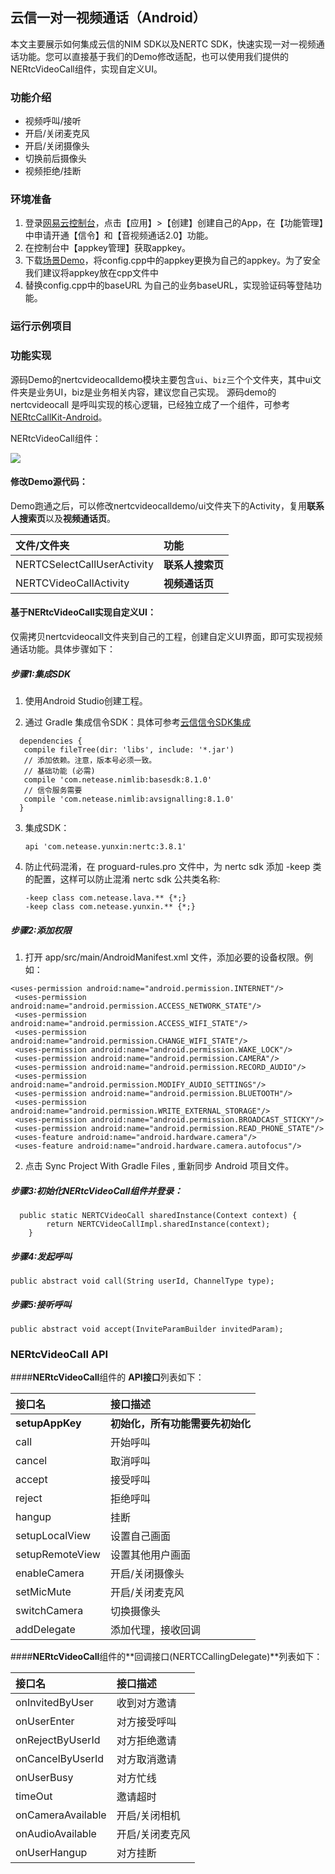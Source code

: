 ## 云信一对一视频通话（Android）

本文主要展示如何集成云信的NIM SDK以及NERTC SDK，快速实现一对一视频通话功能。您可以直接基于我们的Demo修改适配，也可以使用我们提供的NERtcVideoCall组件，实现自定义UI。

### <span id="功能介绍">功能介绍</span>

- 视频呼叫/接听
- 开启/关闭麦克风
- 开启/关闭摄像头
- 切换前后摄像头
- 视频拒绝/挂断

### <span id="环境准备">环境准备</span>

1. 登录[网易云控制台](https://app.yunxin.163.com/index?clueFrom=nim&from=nim#/)，点击【应用】>【创建】创建自己的App，在【功能管理】中申请开通【信令】和【音视频通话2.0】功能。
2. 在控制台中【appkey管理】获取appkey。
3. 下载[场景Demo](https://github.com/netease-im/NEVideoCall-1to1/tree/develop/NLiteAVDemo-Android-Java)，将config.cpp中的appkey更换为自己的appkey。为了安全我们建议将appkey放在cpp文件中
4. 替换config.cpp中的baseURL 为自己的业务baseURL，实现验证码等登陆功能。

### <span id="运行示例项目">运行示例项目</span>


### <span id="功能实现">功能实现</span>
源码Demo的nertcvideocalldemo模块主要包含`ui`、`biz`三个个文件夹，其中ui文件夹是业务UI，biz是业务相关内容，建议您自己实现。
源码demo的nertcvideocall 是呼叫实现的核心逻辑，已经独立成了一个组件，可参考[NERtcCallKit-Android](https://github.com/netease-im/NERtcCallKit-Android)。

NERtcVideoCall组件：

   ![](https://yx-web-nosdn.netease.im/quickhtml%2Fassets%2Fyunxin%2Fdefault%2FIOS%E5%9C%BA%E6%99%AF%E5%AE%9E%E8%B7%B5%20%E9%99%84%E5%9B%BE.png)

#### 修改Demo源代码：

Demo跑通之后，可以修改nertcvideocalldemo/ui文件夹下的Activity，复用**联系人搜索页**以及**视频通话页**。

|         文件/文件夹         |                   功能                   |
| :------------------------- | :-------------------------------------- |
| NERTCSelectCallUserActivity |             **联系人搜索页**             |
|    NERTCVideoCallActivity   |              **视频通话页**              |

#### 基于NERtcVideoCall实现自定义UI：

仅需拷贝nertcvideocall文件夹到自己的工程，创建自定义UI界面，即可实现视频通话功能。具体步骤如下：

##### 步骤1:集成SDK

1. 使用Android Studio创建工程。

2. 通过 Gradle 集成信令SDK：具体可参考[云信信令SDK集成](https://dev.yunxin.163.com/docs/product/%E4%BF%A1%E4%BB%A4/SDK%E5%BC%80%E5%8F%91%E9%9B%86%E6%88%90/Android%E5%BC%80%E5%8F%91%E9%9B%86%E6%88%90/%E9%9B%86%E6%88%90%E6%96%B9%E5%BC%8F)

 ```
   dependencies {
    compile fileTree(dir: 'libs', include: '*.jar')
    // 添加依赖。注意，版本号必须一致。
    // 基础功能 (必需)
    compile 'com.netease.nimlib:basesdk:8.1.0'
    // 信令服务需要
    compile 'com.netease.nimlib:avsignalling:8.1.0'
   }
```

3. 集成SDK：

   ```
   api 'com.netease.yunxin:nertc:3.8.1'
   ```

4. 防止代码混淆，在 proguard-rules.pro 文件中，为 nertc sdk 添加 -keep 类的配置，这样可以防止混淆 nertc sdk 公共类名称:

   ```
   -keep class com.netease.lava.** {*;}
   -keep class com.netease.yunxin.** {*;}
   ```

##### 步骤2:添加权限

1. 打开 app/src/main/AndroidManifest.xml 文件，添加必要的设备权限。例如：

```
<uses-permission android:name="android.permission.INTERNET"/>
 <uses-permission android:name="android.permission.ACCESS_NETWORK_STATE"/>
 <uses-permission android:name="android.permission.ACCESS_WIFI_STATE"/>
 <uses-permission android:name="android.permission.CHANGE_WIFI_STATE"/>
 <uses-permission android:name="android.permission.WAKE_LOCK"/>
 <uses-permission android:name="android.permission.CAMERA"/>
 <uses-permission android:name="android.permission.RECORD_AUDIO"/>
 <uses-permission android:name="android.permission.MODIFY_AUDIO_SETTINGS"/>
 <uses-permission android:name="android.permission.BLUETOOTH"/>
 <uses-permission android:name="android.permission.WRITE_EXTERNAL_STORAGE"/>
 <uses-permission android:name="android.permission.BROADCAST_STICKY"/>
 <uses-permission android:name="android.permission.READ_PHONE_STATE"/>
 <uses-feature android:name="android.hardware.camera"/>
 <uses-feature android:name="android.hardware.camera.autofocus"/>
```
2. 点击 Sync Project With Gradle Files , 重新同步 Android 项目文件。

##### 步骤3:初始化NERtcVideoCall组件并登录：

```
  public static NERTCVideoCall sharedInstance(Context context) {
        return NERTCVideoCallImpl.sharedInstance(context);
    }
```

##### 步骤4:发起呼叫

```
public abstract void call(String userId, ChannelType type);
```

##### 步骤5:接听呼叫

```
public abstract void accept(InviteParamBuilder invitedParam);
```

### NERtcVideoCall API

####**NERtcVideoCall**组件的 **API接口**列表如下：

| **接口名**      | **接口描述**             |
| :---------------- | :---------------------------------------- |
| **setupAppKey**      | **初始化，所有功能需要先初始化**           |
| call             | 开始呼叫                                 |
| cancel           | 取消呼叫                                 |
| accept           | 接受呼叫                                 |
| reject           | 拒绝呼叫                                 |
| hangup           | 挂断                                     |
| setupLocalView   | 设置自己画面                             |
| setupRemoteView  | 设置其他用户画面                         |
| enableCamera     | 开启/关闭摄像头                          |
| setMicMute       | 开启/关闭麦克风                          |
| switchCamera     | 切换摄像头                               |
| addDelegate      | 添加代理，接收回调                       |

####**NERtcVideoCall**组件的**回调接口(NERTCCallingDelegate)**列表如下：

| **接口名**      | **接口描述**             |
| :----------------- | :--------------- |
| onInvitedByUser   | 收到对方邀请    |
| onUserEnter       | 对方接受呼叫    |
| onRejectByUserId  | 对方拒绝邀请    |
| onCancelByUserId  | 对方取消邀请    |
| onUserBusy        | 对方忙线        |
| timeOut           | 邀请超时        |
| onCameraAvailable | 开启/关闭相机   |
| onAudioAvailable  | 开启/关闭麦克风 |
| onUserHangup      | 对方挂断        |
